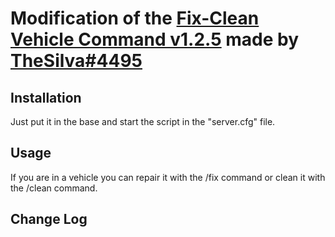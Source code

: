 # Modification of the [Fix-Clean Vehicle Command v1.2.5](https://forum.cfx.re/t/release-fx-fix-clean-vehicle-command/39409) made by [TheSilva#4495](https://github.com/thesilvaofficial)

## Installation
Just put it in the base and start the script in the "server.cfg" file.

## Usage
If you are in a vehicle you can repair it with the /fix command or clean it with the /clean command.

## Change Log
